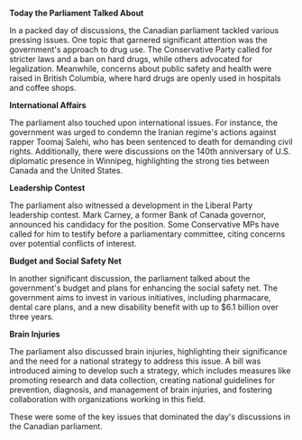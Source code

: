 **Today the Parliament Talked About**

In a packed day of discussions, the Canadian parliament tackled various pressing issues. One topic that garnered significant attention was the government's approach to drug use. The Conservative Party called for stricter laws and a ban on hard drugs, while others advocated for legalization. Meanwhile, concerns about public safety and health were raised in British Columbia, where hard drugs are openly used in hospitals and coffee shops.

**International Affairs**

The parliament also touched upon international issues. For instance, the government was urged to condemn the Iranian regime's actions against rapper Toomaj Salehi, who has been sentenced to death for demanding civil rights. Additionally, there were discussions on the 140th anniversary of U.S. diplomatic presence in Winnipeg, highlighting the strong ties between Canada and the United States.

**Leadership Contest**

The parliament also witnessed a development in the Liberal Party leadership contest. Mark Carney, a former Bank of Canada governor, announced his candidacy for the position. Some Conservative MPs have called for him to testify before a parliamentary committee, citing concerns over potential conflicts of interest.

**Budget and Social Safety Net**

In another significant discussion, the parliament talked about the government's budget and plans for enhancing the social safety net. The government aims to invest in various initiatives, including pharmacare, dental care plans, and a new disability benefit with up to $6.1 billion over three years.

**Brain Injuries**

The parliament also discussed brain injuries, highlighting their significance and the need for a national strategy to address this issue. A bill was introduced aiming to develop such a strategy, which includes measures like promoting research and data collection, creating national guidelines for prevention, diagnosis, and management of brain injuries, and fostering collaboration with organizations working in this field.

These were some of the key issues that dominated the day's discussions in the Canadian parliament.